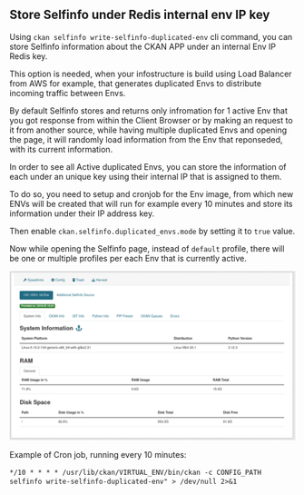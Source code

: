 ## Store Selfinfo under Redis internal env IP key

Using `ckan selfinfo write-selfinfo-duplicated-env` cli command, you can store Selfinfo information about the CKAN APP under an internal Env IP Redis key.

This option is needed, when your infostructure is build using Load Balancer from AWS for example, that generates duplicated Envs to distribute incoming traffic between Envs.

By default Selfinfo stores and returns only infromation for 1 active Env that you got response from within the Client Browser or by making an request to it from another source, while having multiple duplicated Envs and opening the page, it will randomly load information from the Env that reponseded, with its current information.

In order to see all Active duplicated Envs, you can store the information of each under an unique key using their internal IP that is assigned to them.

To do so, you need to setup and cronjob for the Env image, from which new ENVs will be created that will run for example every 10 minutes and store its information under their IP address key.

Then enable `ckan.selfinfo.duplicated_envs.mode` by setting it to `true` value.

Now while opening the Selfinfo page, instead of `default` profile, there will be one or multiple profiles per each Env that is currently active.

![Duplicated Env Profile](../assets/duplicated_env.png)

Example of Cron job, running every 10 minutes:

    */10 * * * * /usr/lib/ckan/VIRTUAL_ENV/bin/ckan -c CONFIG_PATH selfinfo write-selfinfo-duplicated-env" > /dev/null 2>&1
